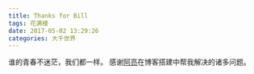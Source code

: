```yaml
---
title: Thanks for Bill
tags: 花满楼
date: 2017-05-02 13:29:26
categories: 大千世界
---
```


谁的青春不迷茫，我们都一样。
感谢[阿亮](http://blog.zhanghuiliang.cn/)在博客搭建中帮我解决的诸多问题。

